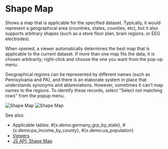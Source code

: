 <!-- TITLE: Shape Map -->
<!-- SUBTITLE: -->

# Shape Map

Shows a map that is applicable for the specified dataset. Typically, it would 
represent a geographical area (countries, states, counties, etc), but it also
supports arbitrary shapes (such as a store floor plan, brain regions,
or EEG electrodes).

When opened, a viewer automatically determines the best map that is applicable 
to the current dataset. If more than one map fits the data, it is chosen
arbitrarily; right-click and choose the one you want from the pop-up menu.

Geographical regions can be represented by different names (such as Pennsylvania and PA), 
and there is an elaborate system in place that understands synonyms and abbreviations. However,
sometimes it can't map names to the regions. To identify these records, select
"Select not matching rows" from the popup menu.

![Shape Map](../uploads/viewers/shape-map-pa-counties.png "Shape Map")
![Shape Map](../uploads/viewers/shape-map-plate.png "Shape Map")


See also:
* Applicable tables: #{x.demo:germany_grp_by_state}, #{x.demo:pa_income_by_county}, #{x.demo:ua_population}  
* [Viewers](../viewers.md)
* [JS API: Shape Map](https://public.datagrok.ai/js/samples/ui/viewers/shape-map)
